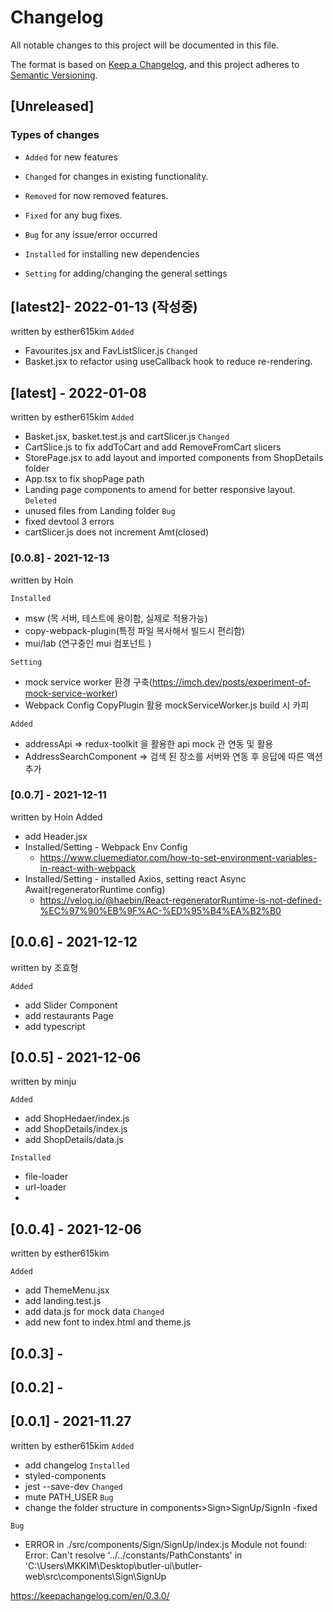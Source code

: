 # Changelog

All notable changes to this project will be documented in this file.

The format is based on [Keep a Changelog](https://keepachangelog.com/en/1.0.0/),
and this project adheres to [Semantic Versioning](https://semver.org/spec/v2.0.0.html).

## [Unreleased]

### Types of changes

- `Added` for new features
- `Changed` for changes in existing functionality.
- `Removed` for now removed features.
- `Fixed` for any bug fixes.

- `Bug` for any issue/error occurred
- `Installed` for installing new dependencies
- `Setting` for adding/changing the general settings

## [latest2]- 2022-01-13 (작성중)
written by esther615kim
 `Added`
- Favourites.jsx and FavListSlicer.js
 `Changed`
- Basket.jsx to refactor using useCallback hook to reduce re-rendering.

## [latest] - 2022-01-08
written by esther615kim
 `Added`
- Basket.jsx, basket.test.js and cartSlicer.js 
  `Changed`
- CartSlice.js to fix addToCart and add RemoveFromCart slicers
- StorePage.jsx to add layout and imported components from ShopDetails folder
- App.tsx to fix shopPage path
- Landing page components to amend for better responsive layout.
  `Deleted`
- unused files from Landing folder
 `Bug`
- fixed devtool 3 errors
- cartSlicer.js does not increment Amt(closed)

### [0.0.8] - 2021-12-13
written by Hoin

`Installed`
 * msw (목 서버, 테스트에 용이함, 실제로 적용가능)                
 * copy-webpack-plugin(특정 파일 복사해서 빌드시 편리함)
 * mui/lab (연구중인 mui 컴포넌트 )

`Setting`
 * mock service worker 환경 구축(https://imch.dev/posts/experiment-of-mock-service-worker)
 * Webpack Config CopyPlugin 활용 mockServiceWorker.js build 시 카피

`Added`
 * addressApi => redux-toolkit 을 활용한 api mock 관 연동 및 활용
 * AddressSearchComponent => 검색 된 장소를 서버와 연동 후 응답에 따른 액션 추가


 
### [0.0.7] - 2021-12-11
 written by Hoin
 Added
 * add Header.jsx
 * Installed/Setting - Webpack Env Config
   * https://www.cluemediator.com/how-to-set-environment-variables-in-react-with-webpack
 * Installed/Setting - installed Axios, setting react Async Await(regeneratorRuntime config)
   * https://velog.io/@haebin/React-regeneratorRuntime-is-not-defined-%EC%97%90%EB%9F%AC-%ED%95%B4%EA%B2%B0



## [0.0.6] - 2021-12-12

written by 조효형

`Added`
- add Slider Component
- add restaurants Page
- add typescript


## [0.0.5] - 2021-12-06

written by minju

`Added` 

* add ShopHedaer/index.js 
* add ShopDetails/index.js
* add ShopDetails/data.js


`Installed`

* file-loader
*  url-loader
*  
## [0.0.4] - 2021-12-06

written by esther615kim

`Added`

- add ThemeMenu.jsx
- add landing.test.js
- add data.js for mock data
  `Changed`
- add new font to index.html and theme.js

## [0.0.3] -

## [0.0.2] -

## [0.0.1] - 2021-11.27

written by esther615kim
`Added`

- add changelog
  `Installed`
- styled-components
- jest --save-dev
  `Changed`
- mute PATH_USER `Bug`
- change the folder structure in components>Sign>SignUp/SignIn -fixed

`Bug`

- ERROR in ./src/components/Sign/SignUp/index.js
  Module not found: Error: Can't resolve '../../constants/PathConstants' in 'C:\Users\MKKIM\Desktop\butler-ui\butler-web\src\components\Sign\SignUp

https://keepachangelog.com/en/0.3.0/
